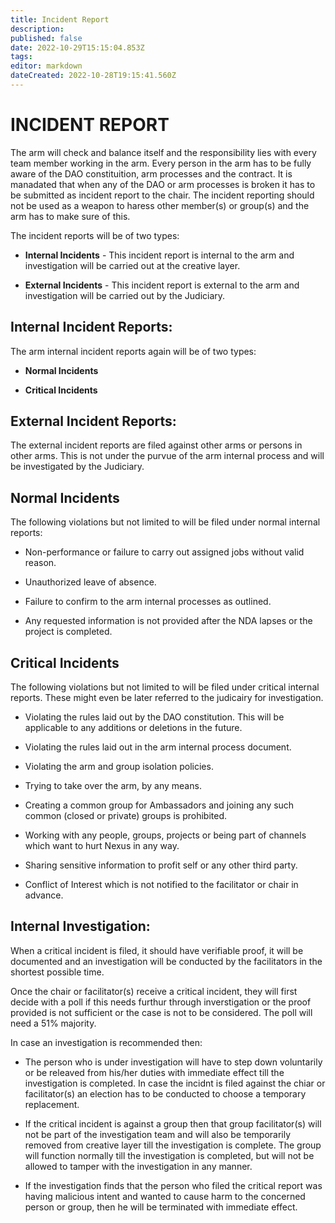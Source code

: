 ```yaml
---
title: Incident Report
description: 
published: false
date: 2022-10-29T15:15:04.853Z
tags: 
editor: markdown
dateCreated: 2022-10-28T19:15:41.560Z
---
```


# INCIDENT REPORT

The arm will check and balance itself and the responsibility lies with every team member working in the arm. Every person in the arm has to be fully aware of the DAO constituition, arm processes and the contract. It is manadated that when any of the DAO or arm processes is broken it has to be submitted as incident report to the chair. The incident reporting should not be used as a weapon to haress other member(s) or group(s) and the arm has to make sure of this.

The incident reports will be of two types:

- **Internal Incidents** - This incident report is internal to the arm and investigation will be carried out at the creative layer.

- **External Incidents** - This incident report is external to the arm and investigation will be carried out by the Judiciary.

## Internal Incident Reports:

The arm internal incident reports again will be of two types:

- **Normal Incidents**

- **Critical Incidents**

## External Incident Reports:

The external incident reports are filed against other arms or persons in other arms. This is not under the purvue of the arm internal process and will be investigated by the Judiciary.
 

## Normal Incidents
The following violations but not limited to will be filed under normal internal reports:
- Non-performance or failure to carry out assigned jobs without valid reason.

- Unauthorized leave of absence.

- Failure to confirm to the arm internal processes as outlined.

- Any requested information is not provided after the NDA lapses or the project is completed.

## Critical Incidents
The following violations but not limited to will be filed under critical internal reports. These might even be later referred to the judicairy for investigation.

-	Violating the rules laid out by the DAO constitution. This will be applicable to any additions or deletions in the future.

-	Violating the rules laid out in the arm internal process document.

-	Violating the arm and group isolation policies.

- Trying to take over the arm, by any means.

- Creating a common group for Ambassadors and joining any such common (closed or private) groups is prohibited.

-	Working with any people, groups, projects or being part of channels which want to hurt Nexus in any way.

-	Sharing sensitive information to profit self or any other third party.

-	Conflict of Interest which is not notified to the facilitator or chair in advance. 



## Internal Investigation:

When a critical incident is filed, it should have verifiable proof, it will be documented and an investigation will be conducted by the facilitators in the shortest possible time.

Once the chair or facilitator(s) receive a critical incident, they will first decide with a poll if this needs furthur through inverstigation or the proof provided is not sufficient or the case is not to be considered. The poll will need a 51% majority.

In case an investigation is recommended then:

- The person who is under investigation will have to step down voluntarily or be releaved from his/her duties with immediate effect till the investigation is completed. In case the incidnt is filed against the chiar or facilitator(s) an election has to be conducted to choose a temporary replacement.

- If the critical incident is against a group then that group facilitator(s) will not be part of the investigation team and will also be temporarily removed from creative layer till the investigation is complete. The group will function normally till the investigation is completed, but will not be allowed to tamper with the investigation in any manner.

- If the investigation finds that the person who filed the critical report was having malicious intent and wanted to cause harm to the concerned person or group, then he will be terminated with immediate effect.
